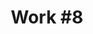 ---
id_key: '15'
image: image_00043.jpg
thumbnail: thumb_image_00043.jpg
title: 'Work #8'
dimensions: 200 × 250
medium: Acrylic on canvas
year: '2017'
artist: Maisha Bowens  
notes: ephemeral nature of the human condition
galleries: apple
permalink: "/new/15.html"
layout: single-work
---